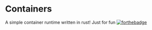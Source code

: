 # Containers
A simple container runtime written in rust! Just for fun
[![forthebadge](https://forthebadge.com/images/badges/works-on-my-machine.svg)](https://forthebadge.com)
